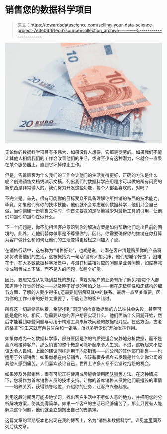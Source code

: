 # 销售您的数据科学项目

> 原文：<https://towardsdatascience.com/selling-your-data-science-project-7e3e06f91ec6?source=collection_archive---------5----------------------->

![](img/3841447c94600f1a5b7bf5afaf8cacb7.png)

无论你的数据科学项目有多伟大，如果没有人想要，它都是徒劳的。如果我们不能让其他人相信我们的工作会改善他们的生活，或者至少有这种潜力，它就会一直呆在某个服务器上，直到它坏掉停止工作。

但是，告诉顾客为什么我们的工作会让他们的生活变得更好，正确的方法是什么呢？创建销售文档或演示文稿，列出我们的数据科学应用程序可以做的所有闪亮的新东西是非常诱人的。我们努力开发这些功能，每个人都会喜欢的，对吗？

不完全是。首先，很有可能你的目标受众不具备理解你所推销的东西的技术能力。毕竟，如果他们有你的技术技能，他们就不会考虑雇佣数据科学，他们只会自己做。当你创建一份销售文件时，你首先要做的是尽量减少对最新工具的引用，让他们知道你知道你在做什么。

下一个问题是，你不能相信客户意识到你的解决方案是如何帮助他们走出目前的困境的。此外，让他们替你做事是不尊重你的。因此，你需要确保你的推销在你打算为客户做什么和如何让他们的生活变得更轻松之间加入了点。

在销售行话中，这被称为“销售好处”，也就是说，让潜在客户清楚购买你的产品将如何改善他们的生活，这被概括为一句话“没有人想买床，他们想睡个好觉”。困难在于，在大多数数据科学场景中，与潜在利益相对应的问题是业务问题，如库存减少或销售成本下降，而不是人的问题，如睡个好觉。

因此，要想完成从功能到益处的旅程，需要对客户的业务有所了解(尽管每个人都知道睡个好觉的好处——以及睡不好觉的可怕之处——但在床垫弹性和床结构的细节方面，了解的人要少得多),还需要能够解释其中的联系。最后一点至关重要，因为你的工作带来的好处太重要了，不能让你的客户错过。

所有这一切最终意味着，希望找到“洞见”的检查数据集的方法往往会失败，甚至可能是危险的。相反，您需要从您的客户想要实现什么、他们面临什么问题开始，然后才能看到哪些问题与可用于构建工具来解决问题的数据相对应。在这方面，古老的格言“你生来就有两只耳朵和一张嘴，所以多听少说”开始发挥作用。

如果你成为一名数据科学家，部分原因是你的气质更适合安静地分析数据，而不是高兴地接待客户，那么销售的整个概念可能听起来令人生畏。不过，这听起来不应该太令人畏惧。上面的建议同样适用于内部销售——向公司的其他部门销售——也适用于外部销售。如果你想在内部销售，应该有很多机会去发现是什么让你公司的其他人感到痛苦。人们喜欢谈论自己，世界上许多人都不会错过抱怨的机会。

如果涉及外部销售，很有可能正在使用或可能会使用[团队销售](https://blog.hubspot.com/sales/team-selling-approach)方法。在这种情况下，您将作为首席销售人员的技术支持。让你的首席销售人员做他们最擅长的事情——培养关系，获得领导地位，介绍你的业务，让客户兴奋起来。

利用这段时间尽可能多地学习，找出客户生活中不尽如人意的地方，并搭配您的分析解决方案，使其变得简单。如果一个客户的生活已经够痛苦了，那么只要有人能解决这个问题，他们就会立刻掏出自己的支票簿。

这篇文章的早期版本也出现在我的博客上，名为“销售和数据科学”。详见[本页](https://tiltingatdata.wordpress.com/real-world-data-science/?frame-nonce=9f553de96c)同系列后续文章。